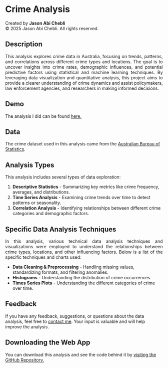 # Crime Analysis

Created by **Jason Abi Chebli**  
© 2025 Jason Abi Chebli. All rights reserved.

## Description
<div style="text-align: justify;"> 
This analysis explores crime data in Australia, focusing on trends, patterns, and correlations across different crime types and locations. The goal is to uncover insights into crime rates, demographic influences, and potential predictive factors using statistical and machine learning techniques. By leveraging data visualization and quantitative analysis, this project aims to provide a clearer understanding of crime dynamics and assist policymakers, law enforcement agencies, and researchers in making informed decisions.
</div>

## Demo
The analysis I did can be found [here.](https://jabichebli.github.io/crimeAnalysis/Jason_Abi-Chebli_31444059_A1.html)

## Data 
The crime dataset used in this analysis came from the [Australian Bureau of Statistics](https://www.abs.gov.au/methodologies/recorded-crime-victims-methodology/2022).

## Analysis Types
This analysis includes several types of data exploration:

1. **Descriptive Statistics** - Summarizing key metrics like crime frequency, averages, and distributions.
2. **Time Series Analysis** - Examining crime trends over time to detect patterns or seasonality.
3. **Correlation Analysis** - Identifying relationships between different crime categories and demographic factors.

## Specific Data Analysis Techniques
<div style="text-align: justify;"> 
In this analysis, various technical data analysis techniques and visualizations were employed to understand the relationships between crime types, locations, and other influencing factors. Below is a list of the specific techniques and charts used:</div>

- **Data Cleaning & Preprocessing** - Handling missing values, standardizing formats, and filtering anomalies.
- **Histograms** - Understanding the distribution of crime occurrences.
- **Times Series Plots** - Understanding the different categories of crime over time.

## Feedback
If you have any feedback, suggestions, or questions about the data analysis, feel free to [contact me](https://jabichebli.github.io/jabichebli/contact.html). Your input is valuable and will help improve the analysis.

## Downloading the Web App
You can download this analysis and see the code behind it by [visiting the GitHub Repository.](https://github.com/jabichebli/crimeAnalysis)
